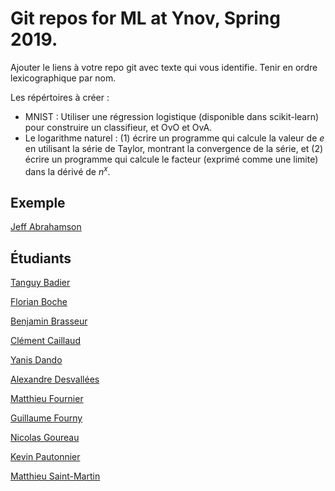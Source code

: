 ﻿# Git repos for ML at Ynov, Spring 2019.

Ajouter le liens à votre repo git avec texte qui vous identifie.
Tenir en ordre lexicographique par nom.

Les répértoires à créer :

- MNIST : Utiliser une régression logistique (disponible dans scikit-learn) pour construire un classifieur, et OvO et OvA.
- Le logarithme naturel : (1) écrire un programme qui calcule la valeur de $e$ en utilisant la série de Taylor, montrant la convergence de la série, et (2) écrire un programme qui calcule le facteur (exprimé comme une limite) dans la dérivé de $n^x$.

## Exemple

[Jeff Abrahamson](https://github.com/JeffAbrahamson/dotfiles)

## Étudiants

[Tanguy Badier](https://github.com/Rock3f/Exercice-Machine-Learning)

[Florian Boche](https://github.com/Nair0fl/CoursMachineLearning)

[Benjamin Brasseur](https://github.com/benjaminbra/ML-BBR)

[Clément Caillaud](https://github.com/ClementCaillaud/MachineLearning_ynov)

[Yanis Dando](https://github.com/Mokui/code_ML)

[Alexandre Desvallées](https://github.com/AlexDesvallees/Alex-ML)

[Matthieu Fournier](https://github.com/LordInateur/ML_2019_matthieuf_exo)

[Guillaume Fourny](https://github.com/gfourny/Machine-Learning)

[Nicolas Goureau](https://github.com/Killy85/MachineLearningExercises)

[Kevin Pautonnier](https://github.com/KevinPautonnier/MachineLearning.git)

[Matthieu Saint-Martin](https://github.com/msaintmartin/ml-exercises)

